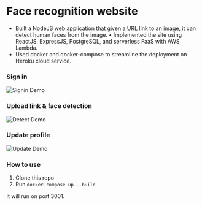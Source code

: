 # Face recognition website

- Built a NodeJS web application that given a URL link to an image, it can detect human faces from the image. • Implemented the site using ReactJS, ExpressJS, PostgreSQL, and serverless FaaS with AWS Lambda.
- Used docker and docker-compose to streamline the deployment on Heroku cloud service.


### Sign in

![Signin Demo](demo/detect.gif)


### Upload link & face detection

![Detect Demo](demo/login.gif)


### Update profile

![Update Demo](demo/update.gif)


### How to use

1. Clone this repo
2. Run `docker-compose up --build`

It will run on port 3001.
